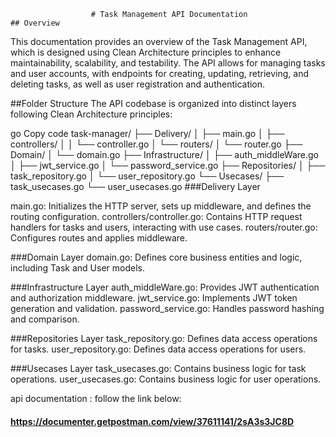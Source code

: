                       # Task Management API Documentation
    ## Overview
This documentation provides an overview of the Task Management API, which is designed using Clean Architecture principles to enhance maintainability, scalability, and testability. The API allows for managing tasks and user accounts, with endpoints for creating, updating, retrieving, and deleting tasks, as well as user registration and authentication.

##Folder Structure
The API codebase is organized into distinct layers following Clean Architecture principles:

go
Copy code
task-manager/
├── Delivery/
│   ├── main.go
│   ├── controllers/
│   │   └── controller.go
│   └── routers/
│       └── router.go
├── Domain/
│   └── domain.go
├── Infrastructure/
│   ├── auth_middleWare.go
│   ├── jwt_service.go
│   └── password_service.go
├── Repositories/
│   ├── task_repository.go
│   └── user_repository.go
└── Usecases/
    ├── task_usecases.go
    └── user_usecases.go
  ###Delivery Layer

main.go: Initializes the HTTP server, sets up middleware, and defines the routing configuration.
controllers/controller.go: Contains HTTP request handlers for tasks and users, interacting with use cases.
routers/router.go: Configures routes and applies middleware.

  ###Domain Layer
domain.go: Defines core business entities and logic, including Task and User models.

  ###Infrastructure Layer
auth_middleWare.go: Provides JWT authentication and authorization middleware.
jwt_service.go: Implements JWT token generation and validation.
password_service.go: Handles password hashing and comparison.

  ###Repositories Layer
task_repository.go: Defines data access operations for tasks.
user_repository.go: Defines data access operations for users.

 ###Usecases Layer
task_usecases.go: Contains business logic for task operations.
user_usecases.go: Contains business logic for user operations.

api documentation : follow the link below:

#### https://documenter.getpostman.com/view/37611141/2sA3s3JC8D